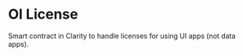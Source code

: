 OI License
==========
Smart contract in Clarity to handle licenses for using UI apps (not data apps).
